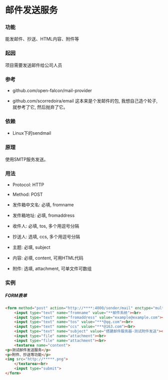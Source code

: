 # 邮件发送服务

### 功能
能发邮件、抄送、HTML内容、附件等

### 起因
项目需要发送邮件给公司人员

### 参考
- github.com/open-falcon/mail-provider

- github.com/scorredoira/email 这本来是个发邮件的包, 我想自己造个轮子, 就参考了它, 然后抛弃了它。

### 依赖
- Linux下的sendmail

### 原理
使用SMTP服务发送。

### 用法

- Protocol: HTTP

- Method: POST

- 发件箱中文名: 必填, fromname

- 发件箱地址: 必填, fromaddress

- 收件人: 必填, tos, 多个用逗号分隔

- 抄送人: 选填, ccs, 多个用逗号分隔

- 主题: 必填, subject

- 内容: 必填, content, 可用HTML代码

- 附件: 选填, attachment, 可单文件可数组

### 实例
##### FORM表单
```html
<form method="post" action="http://****:4000/sender/mail" enctype="multipart/form-data">
    <input type="text" name="fromname" value="**邮件系统"><br>
    <input type="text" name="fromaddress" value="example@example.com"><br>
    <input type="text" name="tos" value="***@qq.com"><br>
    <input type="text" name="ccs" value="***@163.com"><br>
    <input type="text" name="subject" value="搭建邮件服务器-测试附件发送"><br>
    <input type="file" name="attachment"><br>
    <input type="file" name="attachment"><br>
    <textarea name="content">
<p>测试邮件发送服务</p>
<p>附件、抄送等功能</p>
<img src="http://*****.png">
    </textarea><br>
    <input type="submit">
</form>
```